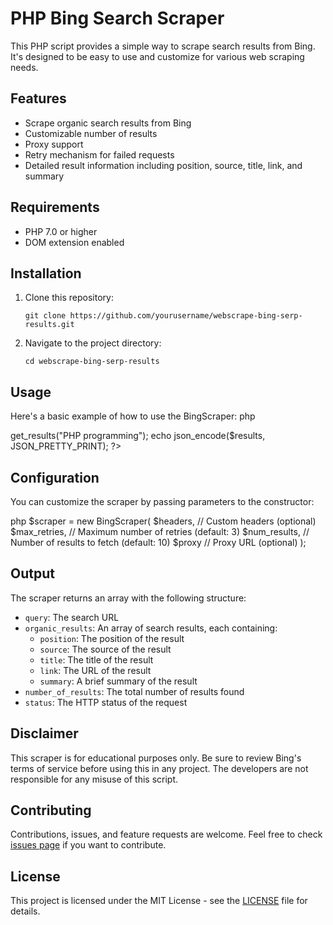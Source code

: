 # PHP Bing Search Scraper

This PHP script provides a simple way to scrape search results from Bing. It's designed to be easy to use and customize for various web scraping needs.

## Features

- Scrape organic search results from Bing
- Customizable number of results
- Proxy support
- Retry mechanism for failed requests
- Detailed result information including position, source, title, link, and summary

## Requirements

- PHP 7.0 or higher
- DOM extension enabled

## Installation

1. Clone this repository:
   ```
   git clone https://github.com/yourusername/webscrape-bing-serp-results.git
   ```
2. Navigate to the project directory:
   ```
   cd webscrape-bing-serp-results
   ```

## Usage

Here's a basic example of how to use the BingScraper:
php
<?php
require_once 'BingScraper.php';
$scraper = new BingScraper();
$results = $scraper->get_results("PHP programming");
echo json_encode($results, JSON_PRETTY_PRINT);
?>


## Configuration

You can customize the scraper by passing parameters to the constructor:


php
$scraper = new BingScraper(
$headers, // Custom headers (optional)
$max_retries, // Maximum number of retries (default: 3)
$num_results, // Number of results to fetch (default: 10)
$proxy // Proxy URL (optional)
);


## Output

The scraper returns an array with the following structure:

- `query`: The search URL
- `organic_results`: An array of search results, each containing:
  - `position`: The position of the result
  - `source`: The source of the result
  - `title`: The title of the result
  - `link`: The URL of the result
  - `summary`: A brief summary of the result
- `number_of_results`: The total number of results found
- `status`: The HTTP status of the request

## Disclaimer

This scraper is for educational purposes only. Be sure to review Bing's terms of service before using this in any project. The developers are not responsible for any misuse of this script.

## Contributing

Contributions, issues, and feature requests are welcome. Feel free to check [issues page](https://github.com/yourusername/php-bing-scraper/issues) if you want to contribute.

## License

This project is licensed under the MIT License - see the [LICENSE](LICENSE) file for details.
